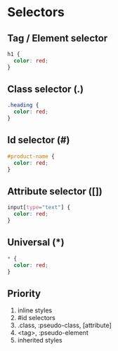 # Selectors

## Tag / Element selector

```css
h1 {
  color: red;
}
```

## Class selector (.)

```css
.heading {
  color: red;
}
```

## Id selector (#)

```css
#product-name {
  color: red;
}
```

## Attribute selector ([])

```css
input[type="text"] {
  color: red;
}
```

## Universal (\*)

```css
* {
  color: red;
}
```

## Priority

1. inline styles
1. \#id selectors
1. .class, :pseudo-class, [attribute]
1. \<tag>, :pseudo-element
1. inherited styles
